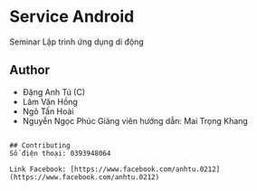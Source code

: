 # Service Android

Seminar Lập trình ứng dụng di động
## Author
* Đặng Anh Tú (C)
* Lâm Văn Hồng
* Ngô Tấn Hoài
* Nguyễn Ngọc Phúc
Giảng viên hướng dẫn: Mai Trọng Khang
```

## Contributing
Số điện thoại: 0393948064

Link Facebook: [https://www.facebook.com/anhtu.0212](https://www.facebook.com/anhtu.0212)
